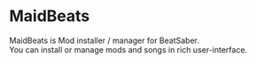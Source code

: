 # MaidBeats

MaidBeats is Mod installer / manager for BeatSaber.  
You can install or manage mods and songs in rich user-interface.
